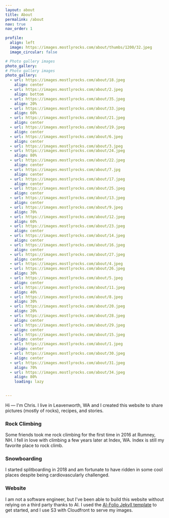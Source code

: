 ```yaml
---
layout: about
title: About
permalink: /about
nav: true
nav_order: 1

profile:
  align: left
  image: https://images.mostlyrocks.com/about/thumbs/1200/32.jpeg
  image_circular: false

# Photo gallery images
photo_gallery:
# Photo gallery images
photo_gallery:
  - url: https://images.mostlyrocks.com/about/18.jpeg
    align: center
  - url: https://images.mostlyrocks.com/about/2.jpeg
    align: bottom
  - url: https://images.mostlyrocks.com/about/35.jpeg
    align: 20%
  - url: https://images.mostlyrocks.com/about/33.jpeg
    align: 60%
  - url: https://images.mostlyrocks.com/about/21.jpeg
    align: center
  - url: https://images.mostlyrocks.com/about/19.jpeg
    align: center
  - url: https://images.mostlyrocks.com/about/6.jpeg
    align: center
  - url: https://images.mostlyrocks.com/about/3.jpeg
  - url: https://images.mostlyrocks.com/about/24.jpeg
    align: 80%
  - url: https://images.mostlyrocks.com/about/22.jpeg
    align: center
  - url: https://images.mostlyrocks.com/about/7.jpg
    align: center
  - url: https://images.mostlyrocks.com/about/17.jpeg
    align: center
  - url: https://images.mostlyrocks.com/about/25.jpeg
    align: center
  - url: https://images.mostlyrocks.com/about/13.jpeg
    align: center
  - url: https://images.mostlyrocks.com/about/9.jpeg
    align: 70%
  - url: https://images.mostlyrocks.com/about/12.jpeg
    align: 60%
  - url: https://images.mostlyrocks.com/about/23.jpeg
    align: center
  - url: https://images.mostlyrocks.com/about/14.jpeg
    align: center
  - url: https://images.mostlyrocks.com/about/16.jpeg
    align: center
  - url: https://images.mostlyrocks.com/about/27.jpeg
    align: center
  - url: https://images.mostlyrocks.com/about/4.jpeg
  - url: https://images.mostlyrocks.com/about/26.jpeg
    align: 30%
  - url: https://images.mostlyrocks.com/about/5.jpeg
    align: center
  - url: https://images.mostlyrocks.com/about/11.jpeg
    align: 40%
  - url: https://images.mostlyrocks.com/about/8.jpeg
    align: 30%
  - url: https://images.mostlyrocks.com/about/20.jpeg
    align: 20%
  - url: https://images.mostlyrocks.com/about/28.jpeg
    align: center
  - url: https://images.mostlyrocks.com/about/29.jpeg
    align: center
  - url: https://images.mostlyrocks.com/about/15.jpeg
    align: center
  - url: https://images.mostlyrocks.com/about/1.jpeg
    align: center
  - url: https://images.mostlyrocks.com/about/30.jpeg
    align: center
  - url: https://images.mostlyrocks.com/about/31.jpeg
    align: 70%
  - url: https://images.mostlyrocks.com/about/34.jpeg
    align: 80%
    loading: lazy
  

---
```





Hi — I'm Chris. I live in Leavenworth, WA and I created this website to share pictures (mostly of rocks), recipes, and stories.

### Rock Climbing
Some friends took me rock climbing for the first time in 2016 at Rumney, NH. I fell in love with climbing a few years later at Index, WA. Index is still my favorite place to rock climb.

### Snowboarding
I started splitboarding in 2018 and am fortunate to have ridden in some cool places despite being cardiovascularly challenged.

### Website
I am not a software engineer, but I've been able to build this website without relying on a third party thanks to AI. I used the [Al-Folio Jekyll template](https://github.com/alshedivat/al-folio) to get started, and I use S3 with Cloudfront to serve my images.
